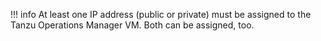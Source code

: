 !!! info
    At least one IP address (public or private) must be assigned to the Tanzu Operations Manager VM.
    Both can be assigned, too.

